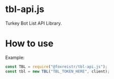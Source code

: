 # tbl-api.js
 Turkey Bot List API Library.
# How to use
Example: 
```js
const TBL = require("@foxreistr/tbl-api.js");
const tbl = new TBL("TBL_TOKEN_HERE", client);
```
